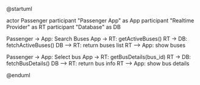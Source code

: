 @startuml

actor Passenger
participant "Passenger App" as App
participant "Realtime Provider" as RT
participant "Database" as DB

Passenger -> App: Search Buses
App -> RT: getActiveBuses()
RT -> DB: fetchActiveBuses()
DB --> RT: return buses list
RT --> App: show buses

Passenger -> App: Select bus
App -> RT: getBusDetails(bus_id)
RT -> DB: fetchBusDetails()
DB --> RT: return bus info
RT --> App: show bus details

@enduml
